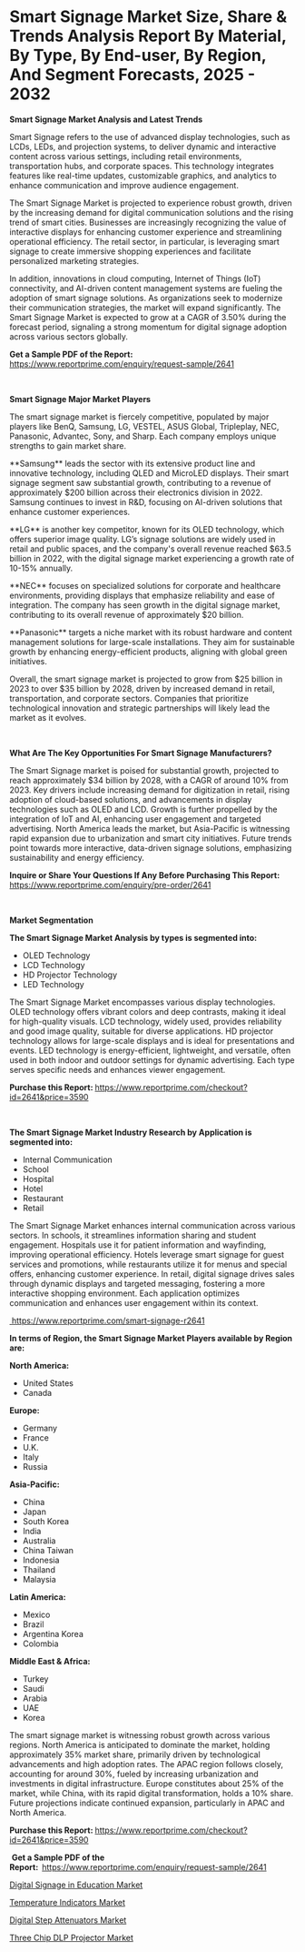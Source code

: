 <p><h1>Smart Signage Market Size, Share & Trends Analysis Report By Material, By Type, By End-user, By Region, And Segment Forecasts, 2025 - 2032</h1></p><p><strong>Smart Signage Market Analysis and Latest Trends</strong></p>
<p><p>Smart Signage refers to the use of advanced display technologies, such as LCDs, LEDs, and projection systems, to deliver dynamic and interactive content across various settings, including retail environments, transportation hubs, and corporate spaces. This technology integrates features like real-time updates, customizable graphics, and analytics to enhance communication and improve audience engagement.</p><p>The Smart Signage Market is projected to experience robust growth, driven by the increasing demand for digital communication solutions and the rising trend of smart cities. Businesses are increasingly recognizing the value of interactive displays for enhancing customer experience and streamlining operational efficiency. The retail sector, in particular, is leveraging smart signage to create immersive shopping experiences and facilitate personalized marketing strategies.</p><p>In addition, innovations in cloud computing, Internet of Things (IoT) connectivity, and AI-driven content management systems are fueling the adoption of smart signage solutions. As organizations seek to modernize their communication strategies, the market will expand significantly. The Smart Signage Market is expected to grow at a CAGR of 3.50% during the forecast period, signaling a strong momentum for digital signage adoption across various sectors globally.</p></p>
<p><strong>Get a Sample PDF of the Report:&nbsp;</strong> <a href="https://www.reportprime.com/enquiry/request-sample/2641?utm_campaign=2110&utm_medium=2&utm_source=Github&utm_content=ia&utm_term=18032025&utm_id=smart-signage">https://www.reportprime.com/enquiry/request-sample/2641</a></p>
<p>&nbsp;</p>
<p><strong>Smart Signage Major Market Players</strong></p>
<p><p>The smart signage market is fiercely competitive, populated by major players like BenQ, Samsung, LG, VESTEL, ASUS Global, Tripleplay, NEC, Panasonic, Advantec, Sony, and Sharp. Each company employs unique strengths to gain market share.</p><p>**Samsung** leads the sector with its extensive product line and innovative technology, including QLED and MicroLED displays. Their smart signage segment saw substantial growth, contributing to a revenue of approximately $200 billion across their electronics division in 2022. Samsung continues to invest in R&D, focusing on AI-driven solutions that enhance customer experiences.</p><p>**LG** is another key competitor, known for its OLED technology, which offers superior image quality. LG’s signage solutions are widely used in retail and public spaces, and the company's overall revenue reached $63.5 billion in 2022, with the digital signage market experiencing a growth rate of 10-15% annually.</p><p>**NEC** focuses on specialized solutions for corporate and healthcare environments, providing displays that emphasize reliability and ease of integration. The company has seen growth in the digital signage market, contributing to its overall revenue of approximately $20 billion. </p><p>**Panasonic** targets a niche market with its robust hardware and content management solutions for large-scale installations. They aim for sustainable growth by enhancing energy-efficient products, aligning with global green initiatives.</p><p>Overall, the smart signage market is projected to grow from $25 billion in 2023 to over $35 billion by 2028, driven by increased demand in retail, transportation, and corporate sectors. Companies that prioritize technological innovation and strategic partnerships will likely lead the market as it evolves.</p></p>
<p>&nbsp;</p>
<p><strong>What Are The Key Opportunities For Smart Signage Manufacturers?</strong></p>
<p><p>The Smart Signage market is poised for substantial growth, projected to reach approximately $34 billion by 2028, with a CAGR of around 10% from 2023. Key drivers include increasing demand for digitization in retail, rising adoption of cloud-based solutions, and advancements in display technologies such as OLED and LCD. Growth is further propelled by the integration of IoT and AI, enhancing user engagement and targeted advertising. North America leads the market, but Asia-Pacific is witnessing rapid expansion due to urbanization and smart city initiatives. Future trends point towards more interactive, data-driven signage solutions, emphasizing sustainability and energy efficiency.</p></p>
<p><strong>Inquire or Share Your Questions If Any Before Purchasing This Report:</strong> <a href="https://www.reportprime.com/enquiry/pre-order/2641?utm_campaign=2110&utm_medium=2&utm_source=Github&utm_content=ia&utm_term=18032025&utm_id=smart-signage">https://www.reportprime.com/enquiry/pre-order/2641</a></p>
<p>&nbsp;</p>
<p><strong>Market Segmentation</strong></p>
<p><strong>The Smart Signage Market Analysis by types is segmented into:</strong></p>
<p><ul><li>OLED Technology</li><li>LCD Technology</li><li>HD Projector Technology</li><li>LED Technology</li></ul></p>
<p><p>The Smart Signage Market encompasses various display technologies. OLED technology offers vibrant colors and deep contrasts, making it ideal for high-quality visuals. LCD technology, widely used, provides reliability and good image quality, suitable for diverse applications. HD projector technology allows for large-scale displays and is ideal for presentations and events. LED technology is energy-efficient, lightweight, and versatile, often used in both indoor and outdoor settings for dynamic advertising. Each type serves specific needs and enhances viewer engagement.</p></p>
<p><strong>Purchase this Report:&nbsp;</strong><a href="https://www.reportprime.com/checkout?id=2641&price=3590&utm_campaign=2110&utm_medium=2&utm_source=Github&utm_content=ia&utm_term=18032025&utm_id=smart-signage">https://www.reportprime.com/checkout?id=2641&price=3590</a></p>
<p>&nbsp;</p>
<p><strong>The Smart Signage Market Industry Research by Application is segmented into:</strong></p>
<p><ul><li>Internal Communication</li><li>School</li><li>Hospital</li><li>Hotel</li><li>Restaurant</li><li>Retail</li></ul></p>
<p><p>The Smart Signage Market enhances internal communication across various sectors. In schools, it streamlines information sharing and student engagement. Hospitals use it for patient information and wayfinding, improving operational efficiency. Hotels leverage smart signage for guest services and promotions, while restaurants utilize it for menus and special offers, enhancing customer experience. In retail, digital signage drives sales through dynamic displays and targeted messaging, fostering a more interactive shopping environment. Each application optimizes communication and enhances user engagement within its context.</p></p>
<p><a href="https://www.reportprime.com/smart-signage-r2641?utm_campaign=2110&utm_medium=2&utm_source=Github&utm_content=ia&utm_term=18032025&utm_id=smart-signage">&nbsp;https://www.reportprime.com/smart-signage-r2641</a></p>
<p><strong>In terms of Region, the Smart Signage Market Players available by Region are:</strong></p>
<p>
    <p> <strong> North America: </strong>
        <ul>
            <li>United States</li>
            <li>Canada</li>
        </ul>
        </p> 
    <p> <strong> Europe: </strong>
        <ul>
            <li>Germany</li>
            <li>France</li>
            <li>U.K.</li>
            <li>Italy</li>
            <li>Russia</li>
        </ul>
        </p> 
    <p> <strong> Asia-Pacific: </strong>
        <ul>
            <li>China</li>
            <li>Japan</li>
            <li>South Korea</li>
            <li>India</li>
            <li>Australia</li>
            <li>China Taiwan</li>
            <li>Indonesia</li>
            <li>Thailand</li>
            <li>Malaysia</li>
        </ul>
        </p> 
    <p> <strong> Latin America: </strong>
        <ul>
            <li>Mexico</li>
            <li>Brazil</li>
            <li>Argentina Korea</li>
            <li>Colombia</li>
        </ul>
        </p> 
    <p> <strong> Middle East & Africa: </strong>
        <ul>
            <li>Turkey</li>
            <li>Saudi</li>
            <li>Arabia</li>
            <li>UAE</li>
            <li>Korea</li>
        </ul>
    </p>
    </p>
<p><p>The smart signage market is witnessing robust growth across various regions. North America is anticipated to dominate the market, holding approximately 35% market share, primarily driven by technological advancements and high adoption rates. The APAC region follows closely, accounting for around 30%, fueled by increasing urbanization and investments in digital infrastructure. Europe constitutes about 25% of the market, while China, with its rapid digital transformation, holds a 10% share. Future projections indicate continued expansion, particularly in APAC and North America.</p></p>
<p><strong>Purchase this Report: </strong><a href="https://www.reportprime.com/checkout?id=2641&price=3590&utm_campaign=2110&utm_medium=2&utm_source=Github&utm_content=ia&utm_term=18032025&utm_id=smart-signage">https://www.reportprime.com/checkout?id=2641&price=3590</a></p>
<p>&nbsp;<strong>Get a Sample PDF of the Report:&nbsp;&nbsp;</strong><a href="https://www.reportprime.com/enquiry/request-sample/2641?utm_campaign=2110&utm_medium=2&utm_source=Github&utm_content=ia&utm_term=18032025&utm_id=smart-signage">https://www.reportprime.com/enquiry/request-sample/2641</a></p>
<p><strong></strong></p>
<p><p><a href="https://github.com/filinjaic7/Market-Research-Report-List-1/blob/main/digital-signage-in-education-market.md?utm_campaign=2110&utm_medium=2&utm_source=Github&utm_content=ia&utm_term=18032025&utm_id=smart-signage">Digital Signage in Education Market</a></p><p><a href="https://github.com/klenaestien23/Market-Research-Report-List-1/blob/main/temperature-indicators-market.md?utm_campaign=2110&utm_medium=2&utm_source=Github&utm_content=ia&utm_term=18032025&utm_id=smart-signage">Temperature Indicators Market</a></p><p><a href="https://github.com/tahjaylestro/Market-Research-Report-List-1/blob/main/digital-step-attenuators-market.md?utm_campaign=2110&utm_medium=2&utm_source=Github&utm_content=ia&utm_term=18032025&utm_id=smart-signage">Digital Step Attenuators Market</a></p><p><a href="https://github.com/ishikodehira/Market-Research-Report-List-1/blob/main/three-chip-dlp-projector-market.md?utm_campaign=2110&utm_medium=2&utm_source=Github&utm_content=ia&utm_term=18032025&utm_id=smart-signage">Three Chip DLP Projector Market</a></p></p>